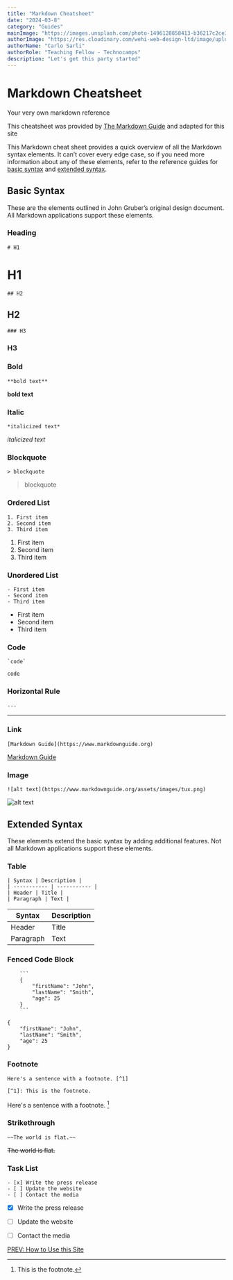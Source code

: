 ```yaml
---
title: "Markdown Cheatsheet" 
date: "2024-03-8"
category: "Guides"
mainImage: "https://images.unsplash.com/photo-1496128858413-b36217c2ce36?ixlib=rb-4.0.3&ixid=MnwxMjA3fDB8MHxwaG90by1wYWdlfHx8fGVufDB8fHx8&auto=format&fit=crop&w=3603&q=80"
authorImage: "https://res.cloudinary.com/wehi-web-design-ltd/image/upload/v1698242293/carlosarli.com/photo/image0.jpg"
authorName: "Carlo Sarli"
authorRole: "Teaching Fellow - Technocamps"
description: "Let's get this party started"
---
```


# Markdown Cheatsheet
Your very own markdown reference

This cheatsheet was provided by [The Markdown Guide](https://www.markdownguide.org) and adapted for this site

This Markdown cheat sheet provides a quick overview of all the Markdown syntax elements. It can’t cover every edge case, so if you need more information about any of these elements, refer to the reference guides for [basic syntax](https://www.markdownguide.org/basic-syntax/) and [extended syntax](https://www.markdownguide.org/extended-syntax/).

## Basic Syntax

These are the elements outlined in John Gruber’s original design document. All Markdown applications support these elements.

### Heading

```
# H1
```
# H1

```
## H2
```
## H2

```
### H3
```
### H3


### Bold

```
**bold text**
```
**bold text**

### Italic

```
*italicized text*
```
*italicized text*

### Blockquote

```
> blockquote
```
> blockquote

### Ordered List
```
1. First item
2. Second item
3. Third item
```
1. First item
2. Second item
3. Third item

### Unordered List

```
- First item
- Second item
- Third item
```

- First item
- Second item
- Third item

### Code
```
`code`
```

`code`

### Horizontal Rule
```
---
```
---

### Link
```
[Markdown Guide](https://www.markdownguide.org)
```
[Markdown Guide](https://www.markdownguide.org)

### Image
```
![alt text](https://www.markdownguide.org/assets/images/tux.png)
```
![alt text](https://www.markdownguide.org/assets/images/tux.png)

## Extended Syntax

These elements extend the basic syntax by adding additional features. Not all Markdown applications support these elements.

### Table
```
| Syntax | Description |
| ----------- | ----------- |
| Header | Title |
| Paragraph | Text |
```

| Syntax | Description |
| ----------- | ----------- |
| Header | Title |
| Paragraph | Text |


### Fenced Code Block
```
    ```
    {
        "firstName": "John",
        "lastName": "Smith",
        "age": 25
    }
    ```
```
```
{
    "firstName": "John",
    "lastName": "Smith",
    "age": 25
}
```


### Footnote

```
Here's a sentence with a footnote. [^1]

[^1]: This is the footnote.
```

Here's a sentence with a footnote. [^1]

[^1]: This is the footnote.


### Strikethrough
```
~~The world is flat.~~
```

~~The world is flat.~~

### Task List
```
- [x] Write the press release
- [ ] Update the website
- [ ] Contact the media
```
- [x] Write the press release
- [ ] Update the website
- [ ] Contact the media


[PREV: How to Use this Site](./docs/how-to-use-this-site)